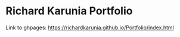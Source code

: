 # Richard Karunia Portfolio <br>
Link to ghpages: https://richardkarunia.github.io/Portfolio/index.html
